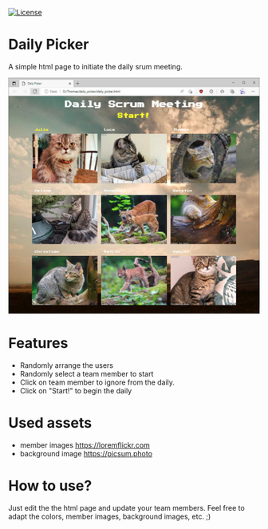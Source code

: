 [![License](http://img.shields.io/badge/Licence-MIT-brightgreen.svg)](LICENSE.md)

# Daily Picker
A simple html page to initiate the daily srum meeting.

![Daily Picker Start Screen](readme-images/daily_picker.jpg)

# Features

* Randomly arrange the users 
* Randomly select a team member to start
* Click on team member to ignore from the daily.
* Click on "Start!" to begin the daily

# Used assets

* member images https://loremflickr.com
* background image https://picsum.photo

# How to use?
Just edit the the html page and update your team members. Feel free to adapt the colors, member images, background images, etc. ;)
